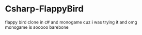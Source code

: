 # Csharp-FlappyBird
flappy bird clone in c# and monogame cuz i was trying it and omg monogame is sooooo barebone
